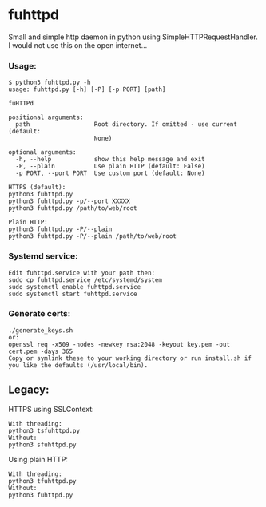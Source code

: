 # fuhttpd
Small and simple http daemon in python using SimpleHTTPRequestHandler.
I would not use this on the open internet...

### Usage:
```
$ python3 fuhttpd.py -h
usage: fuhttpd.py [-h] [-P] [-p PORT] [path]

fuHTTPd

positional arguments:
  path                  Root directory. If omitted - use current (default:
                        None)

optional arguments:
  -h, --help            show this help message and exit
  -P, --plain           Use plain HTTP (default: False)
  -p PORT, --port PORT  Use custom port (default: None)
```
```
HTTPS (default):
python3 fuhttpd.py
python3 fuhttpd.py -p/--port XXXXX
python3 fuhttpd.py /path/to/web/root

Plain HTTP:
python3 fuhttpd.py -P/--plain
python3 fuhttpd.py -P/--plain /path/to/web/root
```
### Systemd service:
```
Edit fuhttpd.service with your path then:
sudo cp fuhttpd.service /etc/systemd/system
sudo systemctl enable fuhttpd.service
sudo systemctl start fuhttpd.service
```
### Generate certs:
```
./generate_keys.sh
or:
openssl req -x509 -nodes -newkey rsa:2048 -keyout key.pem -out cert.pem -days 365
Copy or symlink these to your working directory or run install.sh if you like the defaults (/usr/local/bin).
```

## Legacy:
HTTPS using SSLContext:
```
With threading:
python3 tsfuhttpd.py
Without:
python3 sfuhttpd.py
```
Using plain HTTP:
```
With threading:
python3 tfuhttpd.py
Without:
python3 fuhttpd.py
```
